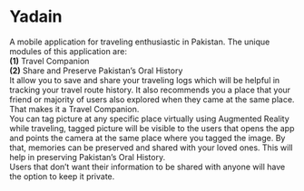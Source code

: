 # Yadain
A mobile application for traveling enthusiastic in Pakistan. The unique modules of this application are:<br/>
<b>(1)</b> Travel Companion<br/>
<b>(2)</b> Share and Preserve Pakistan’s Oral History<br/>
It allow you to save and share your traveling logs which will be helpful in tracking your travel route history. It also recommends you a place that your friend or majority of users also explored when they came at the same place. That makes it a Travel Companion.<br/>
You can tag picture at any specific place virtually using Augmented Reality while traveling, tagged picture will be visible to the users that opens the app and points the camera at the same place where you tagged the image. By that, memories can be preserved and shared with your loved ones. This will help in preserving Pakistan’s Oral History.<br/>
Users that don’t want their information to be shared with anyone will have the option to keep it private.
